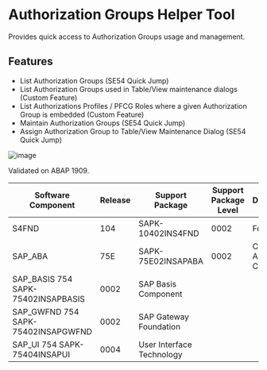 # Authorization Groups Helper Tool

Provides quick access to Authorization Groups usage and management. 

## Features
  - List Authorization Groups (SE54 Quick Jump)
  - List Authorization Groups used in Table/View maintenance dialogs (Custom Feature)
  - List Authorizations Profiles / PFCG Roles where a given Authorization Group is embedded (Custom Feature)
  - Maintain Authorization Groups (SE54 Quick Jump)
  - Assign Authorization Group to Table/View Maintenance Dialog (SE54 Quick Jump)

![image](https://user-images.githubusercontent.com/20442467/168447001-6312f903-29e4-476e-8505-0430612bf833.png)

Validated on ABAP 1909.

| Software Component | Release | Support Package     | Support Package Level | Description                |
| ------------------ | ------- | ------------------- | --------------------- | -------------------------- |
| S4FND              | 104     | SAPK-10402INS4FND   | 0002                  | Foundation                 |
| SAP_ABA            | 75E     | SAPK-75E02INSAPABA  | 0002                  | Cross-Application Component|
SAP_BASIS           754         SAPK-75402INSAPBASIS | 0002                  | SAP Basis Component        |
SAP_GWFND           754         SAPK-75402INSAPGWFND | 0002                  | SAP Gateway Foundation     |
SAP_UI              754         SAPK-75404INSAPUI    | 0004                  | User Interface Technology  |
